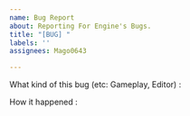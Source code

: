```yaml
---
name: Bug Report
about: Reporting For Engine's Bugs.
title: "[BUG] "
labels: ''
assignees: Mago0643

---
```


What kind of this bug (etc: Gameplay, Editor) : 

How it happened :
